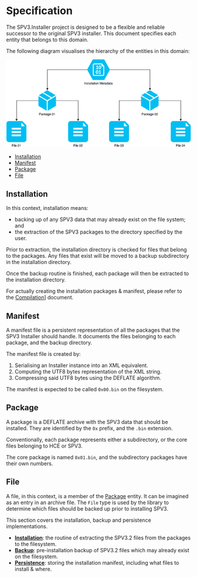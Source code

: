 # Specification

The SPV3.Installer project is designed to be a flexible and reliable successor
to the original SPV3 installer. This document specifies each entity that belongs
to this domain.

The following diagram visualises the hierarchy of the entities in this domain:

![hierarchy](diagrams/hierarchy.png)

- [Installation](#installation)
- [Manifest](#manifest)
- [Package](#package)
- [File](#file)

## Installation

In this context, installation means:

- backing up of any SPV3 data that may already exist on the file system; and
- the extraction of the SPV3 packages to the directory specified by the user.

Prior to extraction, the installation directory is checked for files that belong
to the packages. Any files that exist will be moved to a backup subdirectory in
the installation directory.

Once the backup routine is finished, each package will then be extracted to the
installation directory.

For actually creating the installation packages & manifest, please refer to the
[Compilation](compilation.md)] document.

## Manifest

A manifest file is a persistent representation of all the packages that the SPV3
Installer should handle. It documents the files belonging to each package, and
the backup directory.

The manifest file is created by:

1. Serialising an Installer instance into an XML equivalent.
2. Computing the UTF8 bytes representation of the XML string.
3. Compressing said UTF8 bytes using the DEFLATE algorithm.

The manifest is expected to be called `0x00.bin` on the filesystem.

## Package

A package is a DEFLATE archive with the SPV3 data that should be installed. They
are identified by the `0x` prefix, and the `.bin` extension. 

Conventionally, each package represents either a subdirectory, or the core files
belonging to HCE or SPV3.

The core package is named `0x01.bin`, and the subdirectory packages have their
own numbers. 

## File

A file, in this context, is a member of the [Package](#package) entity. It can
be imagined as an entry in an archive file. The `File` type is used by the
library to determine which files should be backed up prior to installing SPV3.

This section covers the installation, backup and persistence implementations.

- [**Installation**](#installation): the routine of extracting the SPV3.2 files
  from the packages to the filesystem.
- [**Backup**](./specification.md): pre-installation backup of SPV3.2 files
  which may already exist on the filesystem.
- [**Persistence**](#persistence): storing the installation manifest, including
  what files to install & where.